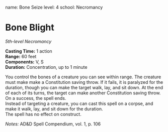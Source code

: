 name: Bone Seize
level: 4
school: Necromancy

# Bone Blight
_5th-level Necromancy_ 

**Casting Time:** 1 action    
**Range:** 60 feet    
**Components:** V, S   
**Duration:** Concentration, up to 1 minute

You control the bones of a creature you can see within range. The creature must make make a  Constitution saving throw. If it fails, it is paralyzed for the duration, though you can make the target walk, lay, and sit down.  At the end of each of its turns, the target can make another  Constitution saving throw. On a success, the spell ends.  
Instead of targeting a creature, you can cast this spell on a corpse, and make it walk, lay, and sit down for the duration.  
The spell has no effect on construct.

_Notes:_  AD&D Spell Compendium, vol. 1, p. 106